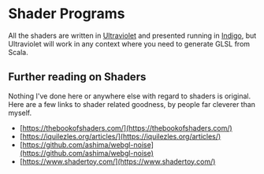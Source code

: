 # Shader Programs

All the shaders are written in [Ultraviolet](https://github.com/PurpleKingdomGames/ultraviolet) and presented running in [Indigo](https://indigoengine.io/), but Ultraviolet will work in any context where you need to generate GLSL from Scala.

## Further reading on Shaders

Nothing I've done here or anywhere else with regard to shaders is original. Here are a few links to shader related goodness, by people far cleverer than myself.

- [https://thebookofshaders.com/](https://thebookofshaders.com/)
- [https://iquilezles.org/articles/](https://iquilezles.org/articles/)
- [https://github.com/ashima/webgl-noise](https://github.com/ashima/webgl-noise)
- [https://www.shadertoy.com/](https://www.shadertoy.com/)